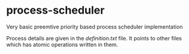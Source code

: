 # process-scheduler
Very basic preemtive priority based process scheduler implementation

Process details are given in the _definition.txt_ file. It points to other files which has atomic operations written in them.
